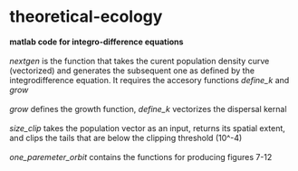 # theoretical-ecology
**matlab code for integro-difference equations**<br /><br />
*nextgen* is the function that takes the curent population density curve (vectorized) and generates the subsequent one as defined by the integrodifference equation. It requires the accesory functions *define_k* and *grow*<br /><br />
*grow* defines the growth function, *define_k* vectorizes the dispersal kernal<br /><br />
*size_clip* takes the population vector as an input, returns its spatial extent, and clips the tails that are below the clipping threshold (10^-4)<br /><br />
*one_paremeter_orbit* contains the functions for producing figures 7-12<br /><br />
